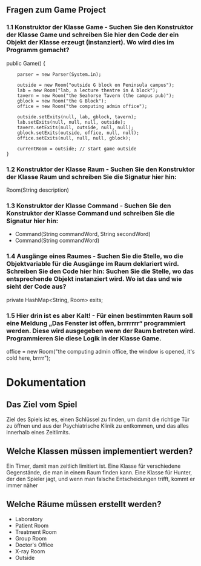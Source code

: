 ## Fragen zum Game Project

### 1.1 Konstruktor der Klasse Game - Suchen Sie den Konstruktor der Klasse Game und schreiben Sie hier den Code der ein Objekt der Klasse erzeugt (instanziert). Wo wird dies im Programm gemacht?


public Game() {

		parser = new Parser(System.in);

		outside = new Room("outside G block on Peninsula campus");
		lab = new Room("lab, a lecture theatre in A block");
		tavern = new Room("the Seahorse Tavern (the campus pub)");
		gblock = new Room("the G Block");
		office = new Room("the computing admin office");

		outside.setExits(null, lab, gblock, tavern);
		lab.setExits(null, null, null, outside);
		tavern.setExits(null, outside, null, null);
		gblock.setExits(outside, office, null, null);
		office.setExits(null, null, null, gblock);

		currentRoom = outside; // start game outside
	}
### 1.2 Konstruktor der Klasse Raum - Suchen Sie den Konstruktor der Klasse Raum und schreiben Sie die Signatur hier hin:
Room(String description)

### 1.3 Konstruktor der Klasse Command - Suchen Sie den Konstruktor der Klasse Command und schreiben Sie die Signatur hier hin:
- Command(String commandWord, String secondWord)
- Command(String commandWord)

### 1.4 Ausgänge eines Raumes - Suchen Sie die Stelle, wo die Objektvariable für die Ausgänge im Raum deklariert wird. Schreiben Sie den Code hier hin: Suchen Sie die Stelle, wo das entsprechende Objekt instanziert wird. Wo ist das und wie sieht der Code aus?
private HashMap<String, Room> exits;

### 1.5 Hier drin ist es aber Kalt! - Für einen bestimmten Raum soll eine Meldung „Das Fenster ist offen, brrrrrrr“ programmiert werden. Diese wird ausgegeben wenn der Raum betreten wird. Programmieren Sie diese Logik in der Klasse Game.

office = new Room("the computing admin office, the window is opened, it's cold here, brrrr");

# Dokumentation

## Das Ziel vom Spiel

Ziel des Spiels ist es, einen Schlüssel zu finden, um damit die richtige Tür zu öffnen und aus der Psychiatrische Klinik zu entkommen, und das alles innerhalb eines Zeitlimits.


## Welche Klassen müssen implementiert werden?

Ein Timer, damit man zeitlich limitiert ist.
Eine Klasse für verschiedene Gegenstände, die man in einem Raum finden kann.
Eine Klasse für Hunter, der den Spieler jagt, und wenn man falsche Entscheidungen trifft, kommt er immer näher 


## Welche Räume müssen erstellt werden?
- Laboratory
- Patient Room
- Treatment Room
- Group Room
- Doctor's Office
- X-ray Room
- Outside